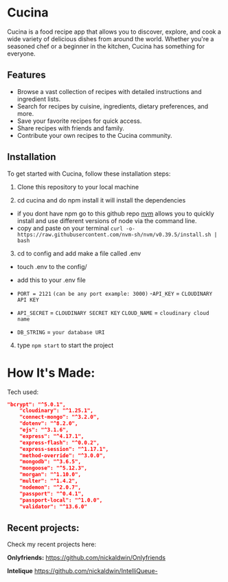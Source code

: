 # Cucina

Cucina is a food recipe app that allows you to discover, explore, and cook a wide variety of delicious dishes from around the world. Whether you're a seasoned chef or a beginner in the kitchen, Cucina has something for everyone.



## Features

- Browse a vast collection of recipes with detailed instructions and ingredient lists.
- Search for recipes by cuisine, ingredients, dietary preferences, and more.
- Save your favorite recipes for quick access.
- Share recipes with friends and family.
- Contribute your own recipes to the Cucina community.

## Installation

To get started with Cucina, follow these installation steps:

1. Clone this repository to your local machine

2. cd cucina and do npm install it will install the  dependencies

-   if you dont have npm go to this github repo [nvm](https://github.com/nvm-sh/nvm) allows you to quickly install and use different versions of node via the command line.
- copy and paste on your terminal `curl -o- https://raw.githubusercontent.com/nvm-sh/nvm/v0.39.5/install.sh | bash`


3. cd to config and add make a file called .env 
-   touch .env to the config/
-   add this to your .env file 

- `PORT = 2121` `(can be any port example: 3000)`
-`API_KEY` = `CLOUDINARY API KEY` 
- `API_SECRET` = `CLOUDINARY SECRET KEY`
`CLOUD_NAME` = `cloudinary cloud name`
- `DB_STRING` = `your database URI`

4. type `npm start` to start the project

# How It's Made:

Tech used:
```package.json
"bcrypt": "^5.0.1",
    "cloudinary": "^1.25.1",
    "connect-mongo": "^3.2.0",
    "dotenv": "^8.2.0",
    "ejs": "^3.1.6",
    "express": "^4.17.1",
    "express-flash": "^0.0.2",
    "express-session": "^1.17.1",
    "method-override": "^3.0.0",
    "mongodb": "^3.6.5",
    "mongoose": "^5.12.3",
    "morgan": "^1.10.0",
    "multer": "^1.4.2",
    "nodemon": "^2.0.7",
    "passport": "^0.4.1",
    "passport-local": "^1.0.0", 
    "validator": "^13.6.0"
```

## Recent projects:
Check my recent projects here:

**Onlyfriends:** https://github.com/nickaldwin/Onlyfriends

**Intelique** https://github.com/nickaldwin/IntelliQueue-



